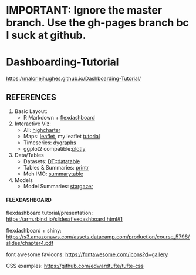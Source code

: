 # IMPORTANT: Ignore the master branch.  Use the gh-pages branch bc I suck at github.

# Dashboarding-Tutorial

https://maloriejhughes.github.io/Dashboarding-Tutorial/

## REFERENCES
1. Basic Layout: 
    + R Markdown + <a href="https://rmarkdown.rstudio.com/flexdashboard/layouts.html">flexdashboard</a> 
2. Interactive Viz: 
    + All: <a href="http://jkunst.com/highcharter/">highcharter</a> 
    + Maps: <a href="https://rstudio.github.io/leaflet/">leaflet</a>, my leaflet <a href="https://github.com/maloriejhughes/Leaflet-tutorial">tutorial</a>
    + Timeseries: <a href="https://rstudio.github.io/dygraphs/">dygraphs</a>
    + ggplot2 compatible:<a href="https://plot.ly/r/">plotly</a>
3. Data/Tables
    + Datasets: <a href="https://rstudio.github.io/DT/">DT::datatable</a>
    + Tables & Summaries: <a href="https://cran.r-project.org/web/packages/printr/vignettes/printr.html">printr</a>
    + Meh IMO: <a href="https://mran.revolutionanalytics.com/snapshot/2018-01-16/web/packages/summarytools/vignettes/Introduction.html">summarytable</a>
4. Models
    + Model Summaries: <a href="https://www.jakeruss.com/cheatsheets/stargazer/">stargazer</a>

#### FLEXDASHBOARD
flexdashboard tutorial/presentation:  https://arm.rbind.io/slides/flexdashboard.html#1

flexdashboard + shiny: https://s3.amazonaws.com/assets.datacamp.com/production/course_5798/slides/chapter4.pdf

font awesome favicons: https://fontawesome.com/icons?d=gallery

CSS examples:
https://github.com/edwardtufte/tufte-css
